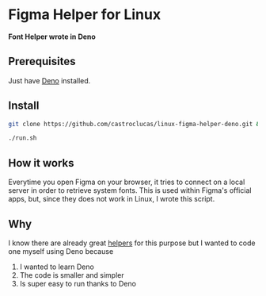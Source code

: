 # Figma Helper for Linux

**Font Helper wrote in Deno**

## Prerequisites

Just have [Deno](https://github.com/denoland/deno) installed.

## Install

```bash
git clone https://github.com/castroclucas/linux-figma-helper-deno.git && cd linux-figma-helper-deno
```
```bash
./run.sh
```

## How it works

Everytime you open Figma on your browser, it tries to connect on a local server in order to retrieve system fonts. This is used within Figma's official apps, but, since they does not work in Linux, I wrote this script. 

## Why

I know there are already great [helpers](https://github.com/Figma-Linux/figma-linux-font-helper) for this purpose but I wanted to code one myself using Deno because
1. I wanted to learn Deno
2. The code is smaller and simpler
3. Is super easy to run thanks to Deno